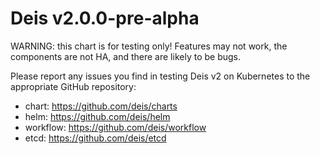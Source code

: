 # Deis v2.0.0-pre-alpha

WARNING: this chart is for testing only! Features may not work, the
components are not HA, and there are likely to be bugs.

Please report any issues you find in testing Deis v2 on Kubernetes
to the appropriate GitHub repository:
- chart: https://github.com/deis/charts
- helm: https://github.com/deis/helm
- workflow: https://github.com/deis/workflow
- etcd: https://github.com/deis/etcd
